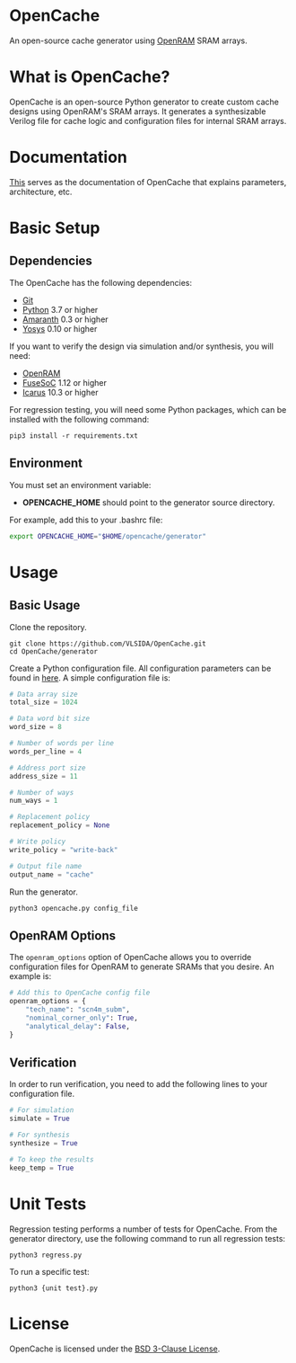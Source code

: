 # OpenCache
An open-source cache generator using [OpenRAM] SRAM arrays.

# What is OpenCache?
OpenCache is an open-source Python generator to create custom cache designs using OpenRAM's SRAM arrays.
It generates a synthesizable Verilog file for cache logic and configuration files for internal SRAM arrays.

# Documentation
[This](./docs/Overview.rst) serves as the documentation of OpenCache that explains parameters, architecture, etc.

# Basic Setup
## Dependencies
The OpenCache has the following dependencies:
+ [Git]
+ [Python] 3.7 or higher
+ [Amaranth] 0.3 or higher
+ [Yosys] 0.10 or higher

If you want to verify the design via simulation and/or synthesis, you will need:
+ [OpenRAM]
+ [FuseSoC] 1.12 or higher
+ [Icarus] 10.3 or higher

For regression testing, you will need some Python packages, which can be installed with the following command:
```
pip3 install -r requirements.txt
```

## Environment
You must set an environment variable: 
+ **OPENCACHE\_HOME** should point to the generator source directory. 

For example, add this to your .bashrc file:

```bash
export OPENCACHE_HOME="$HOME/opencache/generator"
```

# Usage
## Basic Usage
Clone the repository.
```
git clone https://github.com/VLSIDA/OpenCache.git
cd OpenCache/generator
```
Create a Python configuration file. All configuration parameters can be found in [here](./docs/Parameter.rst).
A simple configuration file is:
```python
# Data array size
total_size = 1024

# Data word bit size
word_size = 8

# Number of words per line
words_per_line = 4

# Address port size
address_size = 11

# Number of ways
num_ways = 1

# Replacement policy
replacement_policy = None

# Write policy
write_policy = "write-back"

# Output file name
output_name = "cache"
```
Run the generator.
```
python3 opencache.py config_file
```

## OpenRAM Options
The `openram_options` option of OpenCache allows you to override configuration files for OpenRAM to generate SRAMs that you desire. An example is:
```python
# Add this to OpenCache config file
openram_options = {
    "tech_name": "scn4m_subm",
    "nominal_corner_only": True,
    "analytical_delay": False,
}
```

## Verification
In order to run verification, you need to add the following lines to your configuration file.
```python
# For simulation
simulate = True

# For synthesis
synthesize = True

# To keep the results
keep_temp = True
```

# Unit Tests
Regression testing performs a number of tests for OpenCache. From the generator directory, use the following command to run all regression tests:
```
python3 regress.py
```
To run a specific test:
```
python3 {unit test}.py
```

# License
OpenCache is licensed under the [BSD 3-Clause License](LICENSE).

<!-- Links -->

[Git]:      https://git-scm.com/
[Python]:   https://www.python.org/
[OpenRAM]:  https://github.com/VLSIDA/OpenRAM
[FuseSoC]:  https://github.com/olofk/fusesoc
[Icarus]:   https://github.com/steveicarus/iverilog
[Yosys]:    https://github.com/YosysHQ/yosys
[Amaranth]: https://github.com/amaranth-lang/amaranth